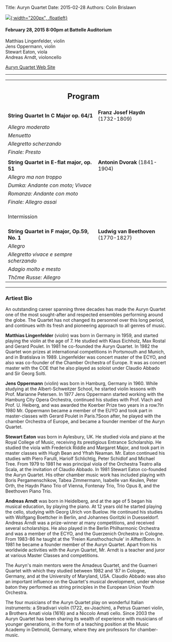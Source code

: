 Title: Auryn Quartet
Date: 2015-02-28
Authors: Colin Brislawn

[![ ]({filename}/images/Auryn200.jpg){:width="200px", .floatleft}]({filename}/AurynQuartet.md)

#### February 28, 2015 8:00pm at Battelle Auditorium

Matthias Lingenfelder, violin <br/>
Jens Oppermann, violin <br/>
Stewart Eaton, viola <br/>
Andreas Arndt, violoncello

[Auryn Quartet Web Site](http://www.aurynquartet.com/)

---

<table width="800" align="center">
<tr>
<td align="center" colspan="2"><h2>Program</h2></td><td></td>
</tr>
<tr>
  <td width="480"><b>String Quartet  In C Major  op. 64/1</b></td>
  <td width="320" class="right"><b>Franz Josef Haydn</b> (1732-1809)</td>
</tr>
<tr>
  <td class="smallindent"><i>Allegro moderato</i></td>
  <td></td>
</tr>
<tr>
  <td class="smallindent"><i>Menuetto</i></td>
  <td></td>
</tr>
<tr>
  <td class="smallindent"><i>Allegretto scherzando</i></td>
  <td></td>
</tr>
<tr>
  <td class="smallindent"><i>Finale: Presto</i></td>
  <td></td>
</tr>
<tr><td></td></tr>
<tr>
  <td width="480"><b>String Quartet in E-flat major, op. 51</b></td>
  <td width="320" class="right"><b>Antonin Dvorak</b> (1841-1904)</td>
</tr>
<tr>
  <td class="smallindent"><i>Allegro ma non troppo</i></td>
  <td></td>
</tr>
<tr>
  <td class="smallindent"><i>Dumka: Andante con moto; Vivace</i></td>
  <td></td>
</tr>
<tr>
  <td class="smallindent"><i>Romanza: Andante con moto</i></td>
  <td></td>
</tr>
<tr>
  <td class="smallindent"><i>Finale: Allegro assai</i></td>
  <td></td>
</tr>
<tr>
 <td colspan="2" class="center">
	<br>
	<div class="smallheading">Intermission
	</div><br></td>
</tr>
<tr>
  <td width="480"><b>String Quartet in F major, Op.59, No. 1</b></td>
  <td width="320" class="right"><b>Ludwig van Beethoven</b> (1770-1827)</td>
</tr>
<tr>
  <td class="smallindent"><i>Allegro</i></td>
  <td></td>
</tr>
<tr>
  <td class="smallindent"><i>Allegretto vivace e sempre scherzando</i></td>
  <td></td>
</tr>
<tr>
  <td class="smallindent"><i>Adagio molto e mesto</i></td>
  <td></td>
</tr>
<tr>
  <td class="smallindent"><i>Thčme Russe: Allegro</i></td>
  <td></td>
</tr>
</table>
		
---

### Artiest Bio

An outstanding career spanning three decades has made the Auryn Quartet one of the most sought-after and respected ensembles performing around the globe. The Quartet has not changed its personnel over this long period, and continues with its fresh and pioneering approach to all genres of music.

**Matthias Lingenfelder** (violin) was born in Germany in 1959, and started playing the violin at the age of 7. He studied with Klaus Eichholz, Max Rostal and Gerard Poulet. In 1981 he co-founded the Auryn Quartet. In 1982 the Quartet won prizes at international competitions in Portsmouth and Munich, and in Bratislava in 1989. Lingenfelder was concert master of the ECYO, and also was co-founder of the Chamber Orchestra of Europe. It was as concert master with the COE that he also played as soloist under Claudio Abbado and Sir Georg Solti.

**Jens Oppermann** (violin) was born in Hamburg, Germany in 1960. While studying at the Albert-Schweitzer School, he started violin lessons with Prof. Marianne Petersen. In 1977 Jens Oppermann started working with the Hamburg City Opera Orchestra, continued his studies with Prof. Vlach and Prof. U. Heiberg, and was awarded the Koerber Prize two years in a row.?In 1980 Mr. Oppermann became a member of the EUYO and took part in master-classes with Gerard Poulet in Paris.?Soon after, he played with the chamber Orchestra of Europe, and became a founder member of the Auryn Quartet.

**Stewart Eaton** was born in Aylesbury, UK. He studied viola and piano at the Royal College of Music, receiving its prestigious Entrance Scholarship. He studied the viola with Frederick Riddle and Margaret Major, and took part in master classes with Hugh Bean and Yfrah Neaman. Mr. Eaton continued his studies with Piero Farulli, Hariolf Schlichtig, Peter Schidlof and Michael Tree. From 1979 to 1981 he was principal viola of the Orchestra Teatro alla Scala, at the invitation of Claudio Abbado. In 1981 Stewart Eaton co-founded the Auryn Quartet. His other chamber music work has included playing with Boris Pergamenschikow, Tabea Zimmermann, Isabelle van Keulen, Peter Orth, the Haydn Piano Trio of Vienna, Fontenay Trio, Trio Opus 8, and the Beethoven Piano Trio.

**Andreas Arndt** was born in Heidelberg, and at the age of 5 began his musical education, by playing the piano. At 12 years old he started playing the cello, studying with Georg Ulrich von Buelow. He continued his studies with Wolfgang Boettcher in Berlin, and Johannes Goritzki in Duesseldorf. Andreas Arndt was a prize-winner at many competitions, and received several scholarships. He also played in the Berlin Philharmonic Orchestra and was a member of the ECYO, and the Guerzenich Orchestra in Cologne. From 1983-86 he taught at the 'Freien Kunsthochschule' in Alfter/Bonn. In 1981 he became a founder member of the Auryn Quartet. Apart from his worldwide activities with the Auryn Quartet, Mr. Arndt is a teacher and juror at various Master Classes and competitions.

The Auryn's main mentors were the Amadeus Quartet, and the Guarneri Quartet with which they studied between 1982 and '87 in Cologne, Germany, and at the University of Maryland, USA. Claudio Abbado was also an important influence on the Quartet's musical development, under whose baton they performed as string principles in the European Union Youth Orchestra.

The four musicians of the Auryn Quartet play on wonderful Italian instruments: a Stradivari violin (1722, ex-Joachim), a Petrus Guarneri violin, a Brothers Amati viola (1616) and a Niccolo Amati cello. Since 2003 the Auryn Quartet has been sharing its wealth of experience with musicians of younger generations, in the form of a teaching position at the Music Academy in Detmold, Germany, where they are professors for chamber-music. 